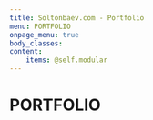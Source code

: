 ```yaml
---
title: Soltonbaev.com - Portfolio
menu: PORTFOLIO
onpage_menu: true
body_classes:
content:
    items: @self.modular
---
```


# PORTFOLIO
